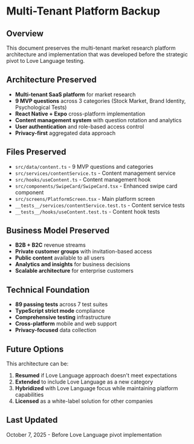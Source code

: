 # Multi-Tenant Platform Backup

## Overview
This document preserves the multi-tenant market research platform architecture and implementation that was developed before the strategic pivot to Love Language testing.

## Architecture Preserved
- **Multi-tenant SaaS platform** for market research
- **9 MVP questions** across 3 categories (Stock Market, Brand Identity, Psychological Tests)
- **React Native + Expo** cross-platform implementation
- **Content management system** with question rotation and analytics
- **User authentication** and role-based access control
- **Privacy-first** aggregated data approach

## Files Preserved
- `src/data/content.ts` - 9 MVP questions and categories
- `src/services/contentService.ts` - Content management service
- `src/hooks/useContent.ts` - Content management hook
- `src/components/SwipeCard/SwipeCard.tsx` - Enhanced swipe card component
- `src/screens/PlatformScreen.tsx` - Main platform screen
- `__tests__/services/contentService.test.ts` - Content service tests
- `__tests__/hooks/useContent.test.ts` - Content hook tests

## Business Model Preserved
- **B2B + B2C** revenue streams
- **Private customer groups** with invitation-based access
- **Public content** available to all users
- **Analytics and insights** for business decisions
- **Scalable architecture** for enterprise customers

## Technical Foundation
- **89 passing tests** across 7 test suites
- **TypeScript strict mode** compliance
- **Comprehensive testing** infrastructure
- **Cross-platform** mobile and web support
- **Privacy-focused** data collection

## Future Options
This architecture can be:
1. **Resumed** if Love Language approach doesn't meet expectations
2. **Extended** to include Love Language as a new category
3. **Hybridized** with Love Language focus while maintaining platform capabilities
4. **Licensed** as a white-label solution for other companies

## Last Updated
October 7, 2025 - Before Love Language pivot implementation






